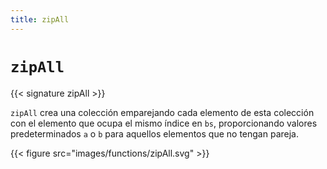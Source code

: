 ```yaml
---
title: zipAll
---
```


# `zipAll`

{{< signature zipAll >}}

`zipAll` crea una colección emparejando cada elemento de esta colección con el elemento que ocupa el mismo índice en `bs`, proporcionando valores predeterminados `a` o `b` para aquellos elementos que no tengan pareja.

{{< figure src="images/functions/zipAll.svg" >}}
